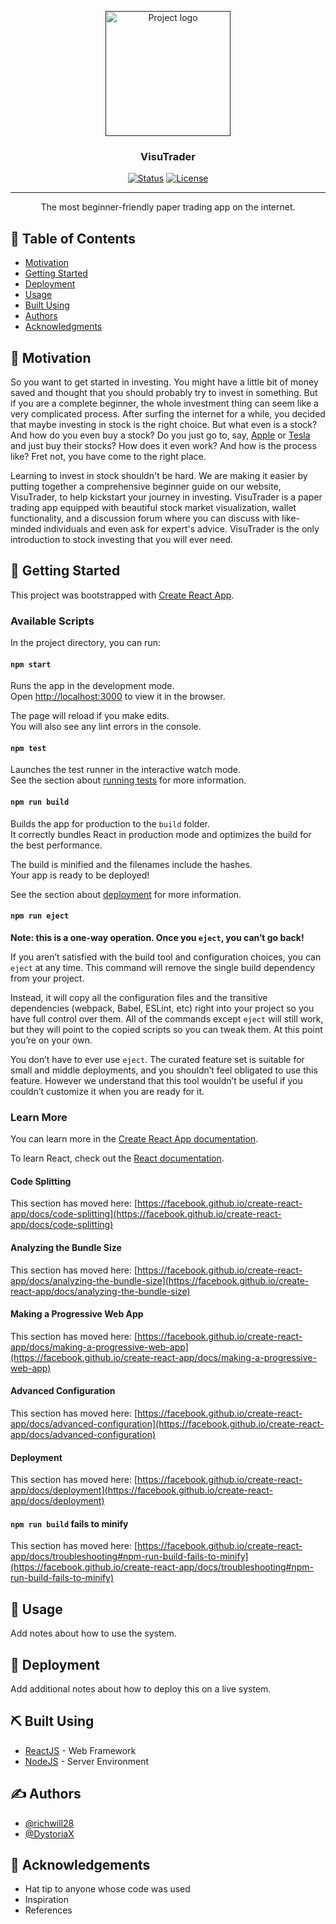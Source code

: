<p align="center">
  <a href="" rel="noopener">
 <img width=200px height=200px src="https://i.imgur.com/6wj0hh6.jpg" alt="Project logo"></a>
</p>

<h3 align="center">VisuTrader</h3>

<div align="center">

  [![Status](https://img.shields.io/badge/status-active-success.svg)]()
  [![License](https://img.shields.io/badge/license-MIT-blue.svg)](/LICENSE)

</div>

---

<p align="center"> The most beginner-friendly paper trading app on the internet.
    <br> 
</p>

## 📝 Table of Contents
- [Motivation](#motivation)
- [Getting Started](#getting_started)
- [Deployment](#deployment)
- [Usage](#usage)
- [Built Using](#built_using)
- [Authors](#authors)
- [Acknowledgments](#acknowledgement)

## 🧐 Motivation <a name="motivation"></a>

So you want to get started in investing. You might have a little bit of money saved and thought that you should probably try to invest in something. But if you are a complete beginner, the whole investment thing can seem like a very complicated process. After surfing the internet for a while, you decided that maybe investing in stock is the right choice. But what even is a stock? And how do you even buy a stock? Do you just go to, say, [Apple](https://www.apple.com) or [Tesla](https://www.apple.com) and just buy their stocks? How does it even work? And how is the process like? Fret not, you have come to the right place.

Learning to invest in stock shouldn't be hard. We are making it easier by putting together a comprehensive beginner guide on our website, VisuTrader, to help kickstart your journey in investing. VisuTrader is a paper trading app equipped with beautiful stock market visualization, wallet functionality, and a discussion forum where you can discuss with like-minded individuals and even ask for expert's advice. VisuTrader is the only introduction to stock investing that you will ever need.

## 🏁 Getting Started <a name="getting_started"></a>

This project was bootstrapped with [Create React App](https://github.com/facebook/create-react-app).

### Available Scripts

In the project directory, you can run:

#### `npm start`

Runs the app in the development mode.\
Open [http://localhost:3000](http://localhost:3000) to view it in the browser.

The page will reload if you make edits.\
You will also see any lint errors in the console.

#### `npm test`

Launches the test runner in the interactive watch mode.\
See the section about [running tests](https://facebook.github.io/create-react-app/docs/running-tests) for more information.

#### `npm run build`

Builds the app for production to the `build` folder.\
It correctly bundles React in production mode and optimizes the build for the best performance.

The build is minified and the filenames include the hashes.\
Your app is ready to be deployed!

See the section about [deployment](https://facebook.github.io/create-react-app/docs/deployment) for more information.

#### `npm run eject`

**Note: this is a one-way operation. Once you `eject`, you can’t go back!**

If you aren’t satisfied with the build tool and configuration choices, you can `eject` at any time. This command will remove the single build dependency from your project.

Instead, it will copy all the configuration files and the transitive dependencies (webpack, Babel, ESLint, etc) right into your project so you have full control over them. All of the commands except `eject` will still work, but they will point to the copied scripts so you can tweak them. At this point you’re on your own.

You don’t have to ever use `eject`. The curated feature set is suitable for small and middle deployments, and you shouldn’t feel obligated to use this feature. However we understand that this tool wouldn’t be useful if you couldn’t customize it when you are ready for it.

### Learn More

You can learn more in the [Create React App documentation](https://facebook.github.io/create-react-app/docs/getting-started).

To learn React, check out the [React documentation](https://reactjs.org/).

#### Code Splitting

This section has moved here: [https://facebook.github.io/create-react-app/docs/code-splitting](https://facebook.github.io/create-react-app/docs/code-splitting)

#### Analyzing the Bundle Size

This section has moved here: [https://facebook.github.io/create-react-app/docs/analyzing-the-bundle-size](https://facebook.github.io/create-react-app/docs/analyzing-the-bundle-size)

#### Making a Progressive Web App

This section has moved here: [https://facebook.github.io/create-react-app/docs/making-a-progressive-web-app](https://facebook.github.io/create-react-app/docs/making-a-progressive-web-app)

#### Advanced Configuration

This section has moved here: [https://facebook.github.io/create-react-app/docs/advanced-configuration](https://facebook.github.io/create-react-app/docs/advanced-configuration)

#### Deployment

This section has moved here: [https://facebook.github.io/create-react-app/docs/deployment](https://facebook.github.io/create-react-app/docs/deployment)

#### `npm run build` fails to minify

This section has moved here: [https://facebook.github.io/create-react-app/docs/troubleshooting#npm-run-build-fails-to-minify](https://facebook.github.io/create-react-app/docs/troubleshooting#npm-run-build-fails-to-minify)

## 🎈 Usage <a name="usage"></a>
Add notes about how to use the system.

## 🚀 Deployment <a name="deployment"></a>
Add additional notes about how to deploy this on a live system.

## ⛏️ Built Using <a name="built_using"></a>
- [ReactJS](https://reactjs.org/) - Web Framework
- [NodeJS](https://nodejs.org/en/) - Server Environment

## ✍️ Authors <a name="authors"></a>
- [@richwill28](https://github.com/richwill28)
- [@DystoriaX](https://github.com/DystoriaX)

## 🎉 Acknowledgements <a name="acknowledgement"></a>
- Hat tip to anyone whose code was used
- Inspiration
- References